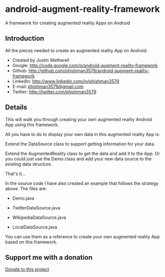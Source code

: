 android-augment-reality-framework
=================================

A framework for creating augmented reality Apps on Android

## Introduction

All the pieces needed to create an augmented reality App on Android.

* Created by Justin Wetherell
* Google:   http://code.google.com/p/android-augment-reality-framework
* Github:   http://github.com/phishman3579/android-augment-reality-framework
* LinkedIn: http://www.linkedin.com/in/phishman3579
* E-mail:   phishman3579@gmail.com
* Twitter:  http://twitter.com/phishman3579

## Details

This will walk you through creating your own augmented reality Android App using this framework.

All you have to do to display your own data in this augmented reality App is:

Extend the DataSource class to support getting information for your data.

Extend the AugmentedReality class to get the data and add it to the App. Or you could just use the Demo class and add your new data source to the existing data structure.

That's it...

In the source code I have also created an example that follows the strategy above. The files are:

* Demo.java

* TwitterDataSource.java

* WikipediaDataSource.java

* LocalDataSource.java

You can use them as a reference to create your own augmented reality App based on this framework.

## Support me with a donation

<a href="https://www.paypal.com/cgi-bin/webscr?cmd=_donations&business=phishman3579%40gmail%2ecom&lc=US&item_name=Support%20open%20source&item_number=AndroidAugmentRealityFramework&currency_code=USD&bn=PP%2dDonationsBF%3abtn_donateCC_LG%2egif%3aNonHosted" target="_new">Donate to this project</a>
